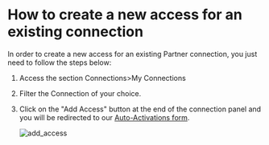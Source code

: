 ﻿---
sidebar_position: 3
---

# How to create a new access for an existing connection

In order to create a new access for an existing Partner connection, you just need to follow the steps below:

1. Access the section Connections>My Connections
1. Filter the Connection of your choice.
1. Click on the "Add Access" button at the end of the connection panel and you will be redirected to our [Auto-Activations form](/kb/connections/my-connections/guick-guide-to-auto-activations).

    ![add_access](https://storage.travelgate.com/kbase/my_connections_8.jpg)